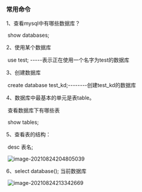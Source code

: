 ### 常用命令

1、查看mysql中有哪些数据库？

​       show databases;

2、使用某个数据库

​       use test; -----表示正在使用一个名字为test的数据库

3、创建数据库

​       create database test_kd;--------创建test_kd的数据库

4、数据库中最基本的单元是表table。

​      查看数据库下有哪些表

​      show tables;

5、查看表的结构：

​      desc 表名;

​	![image-20210824204805039](C:\Users\kd\AppData\Roaming\Typora\typora-user-images\image-20210824204805039.png)

6、select database(); 当前数据库

​		![image-20210824213342669](C:\Users\kd\AppData\Roaming\Typora\typora-user-images\image-20210824213342669.png)

